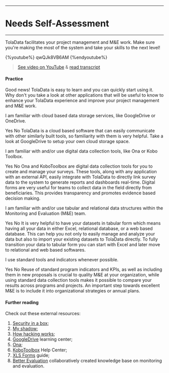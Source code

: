 ****
# Needs Self-Assessment
---
TolaData facilitates your project management and M&E work. Make sure you're making the most of the system and take your skills to the next level!

{%youtube%} qwQJk8VB6AM {%endyoutube%}  
> [See video on YouTube](https://www.youtube.com/embed/qwQJk8VB6AM?rel=0) & [read transcript](https://docs.google.com/document/d/1DCaeMviBwSO5hGSfeh6Y9McPI6D1dzxJyDs5kKa4wug/edit#heading=h.i0ql8wjixfnz)

#### Practice  

Good news! TolaData is easy to learn and you can quickly start using it. Why don't you take a look at other applications that will be useful to know to enhance your TolaData experience and improve your project management and M&E work.

<quiz>
<question> 
<p>I am familiar with cloud based data storage services, like GoogleDrive or OneDrive.</p>
<answer correct>Yes</answer>  
<answer>No</answer>
<explanation>TolaData is a cloud based software that can easily communicate with other similarly built tools, so familiarity with them is very helpful. Take a look at GoogleDrive to setup your own cloud storage space.</explanation>
</question>
<question> 
<p>I am familiar with and/or use digital data collection tools, like Ona or Kobo Toolbox.</p>
<answer correct>Yes</answer>  
<answer>No</answer>
<explanation>Ona and KoboToolbox are digital data collection tools for you to create and manage your surveys. These tools, along with any application with an external API, easily integrate with TolaData to directly link survey data to the system to generate reports and dashboards real-time. Digital forms are very useful for teams to collect data in the field directly from beneficiaries. This provides transparency and promotes evidence based decision making. </explanation>
</question>
<question> 
<p>I am familiar with and/or use tabular and relational data structures within the Monitoring and Evaluation (M&E) team.</p>
<answer correct>Yes</answer>  
<answer>No</answer>
<explanation>It is very helpful to have your datasets in tabular form which means having all your data in either Excel, relational database, or a web based database. This can help you not only to easily manage and analyze your data but also to import your existing datasets to TolaData directly. To fully transition your data to tabular form you can start with Excel and later move to relational and web based softwares.</explanation> 
</question>
<question>
<p>I use standard tools and indicators whenever possible.</p>
<answer correct>Yes</answer>
<answer>No</answer>
<explanation>Reuse of standard program indicators and KPIs, as well as including them in new proposals is crucial to quality M&E at your organization, while using standard data collection tools makes it possible to compare your results across programs and projects. An important step towards excellent M&E is to include it into organizational strategies or annual plans.</explanation>
</question>
</quiz> 

#### Further reading

Check out these external resources:
 
1. [Security in a box](https://securityinabox.org/en/);
2. [My shadow](https://myshadow.org/);
3. [How hacking works](https://motherboard.vice.com/en_us/topic/how-hacking-works);
4. [GoogleDrive](https://gsuite.google.com/learning-center/products/drive/get-started/#!/) learning center;
5. [Ona](https://ona.io/home/);
6. [KoboToolbox](http://help.kobotoolbox.org/) Help Center;
7. [XLS Forms](http://xlsform.org/) guide;
8. [Better Evaluation](http://www.betterevaluation.org/en) collaboratively created knowledge base on monitoring and evaluation.









